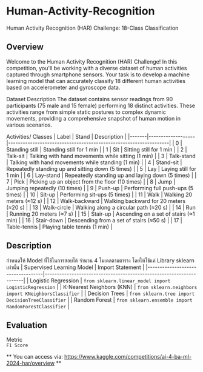 # Human-Activity-Recognition
Human Activity Recognition (HAR) Challenge: 18-Class Classification
## Overview ##
Welcome to the Human Activity Recognition (HAR) Challenge! In this competition, you'll be working with a diverse dataset of human activities captured through smartphone sensors. Your task is to develop a machine learning model that can accurately classify 18 different human activities based on accelerometer and gyroscope data.

Dataset Description
The dataset contains sensor readings from 90 participants (75 male and 15 female) performing 18 distinct activities. These activities range from simple static postures to complex dynamic movements, providing a comprehensive snapshot of human motion in various scenarios.

Activities/ Classes
| Label | Stand             | Description                                                      |
|-------|-------------------|------------------------------------------------------------------|
| 0     | Standing still    | Standing still for 1 min                                         |
| 1     | Sit               | Sitting still for 1 min                                          |
| 2     | Talk-sit          | Talking with hand movements while sitting (1 min)                |
| 3     | Talk-stand        | Talking with hand movements while standing (1 min)               |
| 4     | Stand-sit         | Repeatedly standing up and sitting down (5 times)                |
| 5     | Lay               | Laying still for 1 min                                           |
| 6     | Lay-stand         | Repeatedly standing up and laying down (5 times)                 |
| 7     | Pick              | Picking up an object from the floor (10 times)                   |
| 8     | Jump              | Jumping repeatedly (10 times)                                    |
| 9     | Push-up           | Performing full push-ups (5 times)                               |
| 10    | Sit-up            | Performing sit-ups (5 times)                                     |
| 11    | Walk              | Walking 20 meters (≈12 s)                                        |
| 12    | Walk-backward     | Walking backward for 20 meters (≈20 s)                           |
| 13    | Walk-circle       | Walking along a circular path (≈20 s)                            |
| 14    | Run               | Running 20 meters (≈7 s)                                         |
| 15    | Stair-up          | Ascending on a set of stairs (≈1 min)                            |
| 16    | Stair-down        | Descending from a set of stairs (≈50 s)                          |
| 17    | Table-tennis      | Playing table tennis (1 min)                                     |

## Description ##
กำหนดให้ Model ที่ใช้ในการสอบได้ จำนวน 4 โมเดลตามตาราง โดยให้ใช้แค่ Library sklearn เท่านั้น
| Supervised Learning Model         | Import Statement                                                    |
|-----------------------------------|---------------------------------------------------------------------|
| Logistic Regression               | `from sklearn.linear_model import LogisticRegression`                |
| K-Nearest Neighbors (KNN)         | `from sklearn.neighbors import KNeighborsClassifier`                |
| Decision Trees                    | `from sklearn.tree import DecisionTreeClassifier`                   |
| Random Forest                     | `from sklearn.ensemble import RandomForestClassifier`               |

## Evaluation ##
Metric<br>
`F1 Score`

** You can access via: https://www.kaggle.com/competitions/ai-4-ba-ml-2024-har/overview **